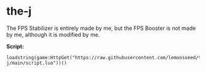 # the-j
The FPS Stabilizer is entirely made by me, but the FPS Booster is not made by me, although it is modified by me.

**Script:**
```
loadstring(game:HttpGet("https://raw.githubusercontent.com/lemonsxeed/the-j/main/script.lua"))()
```
